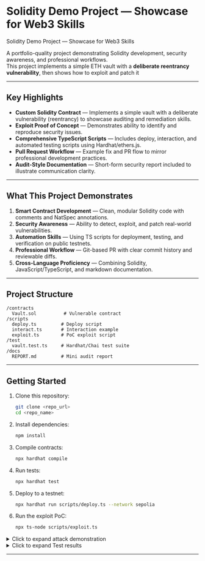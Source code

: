 # Solidity Demo Project — Showcase for Web3 Skills

Solidity Demo Project — Showcase for Web3 Skills

A portfolio-quality project demonstrating Solidity development, security awareness, and professional workflows.  
This project implements a simple ETH vault with a **deliberate reentrancy vulnerability**, then shows how to exploit and patch it


---

## Key Highlights

* **Custom Solidity Contract** — Implements a simple vault with a deliberate vulnerability (reentrancy) to showcase auditing and remediation skills.
* **Exploit Proof of Concept** — Demonstrates ability to identify and reproduce security issues.
* **Comprehensive TypeScript Scripts** — Includes deploy, interaction, and automated testing scripts using Hardhat/ethers.js.
* **Pull Request Workflow** — Example fix and PR flow to mirror professional development practices.
* **Audit-Style Documentation** — Short-form security report included to illustrate communication clarity.

---

## What This Project Demonstrates

1. **Smart Contract Development** — Clean, modular Solidity code with comments and NatSpec annotations.
2. **Security Awareness** — Ability to detect, exploit, and patch real-world vulnerabilities.
3. **Automation Skills** — Using TS scripts for deployment, testing, and verification on public testnets.
4. **Professional Workflow** — Git-based PR with clear commit history and reviewable diffs.
5. **Cross-Language Proficiency** — Combining Solidity, JavaScript/TypeScript, and markdown documentation.

---

## Project Structure

```
/contracts
  Vault.sol          # Vulnerable contract
/scripts
  deploy.ts         # Deploy script
  interact.ts       # Interaction example
  exploit.ts        # PoC exploit script
/test
  vault.test.ts     # Hardhat/Chai test suite
/docs
  REPORT.md         # Mini audit report
```

---

## Getting Started

1. Clone this repository:

   ```bash
   git clone <repo_url>
   cd <repo_name>
   ```
2. Install dependencies:

   ```bash
   npm install
   ```
3. Compile contracts:

   ```bash
   npx hardhat compile
   ```
4. Run tests:

   ```bash
   npx hardhat test
   ```
5. Deploy to a testnet:

   ```bash
   npx hardhat run scripts/deploy.ts --network sepolia
   ```
6. Run the exploit PoC:

   ```bash
   npx ts-node scripts/exploit.ts


   ```


<details>
<summary>Click to expand attack demonstration</summary>

 ```bash

  ⎿  🚨 REENTRANCY ATTACK DEMONSTRATION
     ===================================
     ⚠️  WARNING: This is for educational purposes only!

     👥 Setting up accounts:
       Deployer: 0xf39Fd6e51aad88F6F4ce6aB8827279cffFb92266
       Victim 1: 0x70997970C51812dc3A010C7d01b50e0d17dc79C8
       Victim 2: 0x3C44CdDdB6a900fa2b585dd299e03d12FA4293BC
       Attacker: 0x90F79bf6EB2c4f870365E785982E1f101E93b906

     🏗️  Deploying vulnerable Vault contract...
     ✅ Vault deployed at: 0x5FbDB2315678afecb367f032d93F642f64180aa3

     💰 Victims depositing funds to vault...
       Victim 1 deposited: 2.0 ETH
       Victim 2 deposited: 2.0 ETH
       Total vault balance: 4.0 ETH

     🔴 Deploying attacker contract...
     ✅ Attacker contract deployed at: 0xe7f1725E7734CE288F8367e1Bb143E90bb3F0512

     🎯 Attacker deposits initial funds...
       Attacker deposited: 1.0 ETH

     📊 Pre-attack state:
       Vault balance: 5.0 ETH
       Attacker ETH balance: 999.0 ETH

     🚨 EXECUTING REENTRANCY ATTACK...
     =====================================

     📋 Attack events:
       🎯 Attack started with amount: 1.0 ETH
         🔄 Reentrancy call #1, vault balance: 4.0 ETH
         🔄 Reentrancy call #2, vault balance: 3.0 ETH
         🔄 Reentrancy call #3, vault balance: 2.0 ETH
         🔄 Reentrancy call #4, vault balance: 1.0 ETH
         🔄 Reentrancy call #5, vault balance: 0.0 ETH
       ✅ Attack completed, total stolen: 5.0 ETH

     📊 Post-attack state:
       Vault balance: 0.0 ETH
       Attacker contract balance: 5.0 ETH

     💸 ATTACK SUMMARY:
       Amount stolen: 5.0 ETH
       Attack success rate: 100%

     💰 Attacker withdrawing stolen funds...
       Attacker final balance: 1004.0 ETH

     🔚 DEMONSTRATION COMPLETE
     =========================
     ⚠️  This attack was possible due to the reentrancy vulnerability in the withdraw function.
     🛡️  The fix involves using the Checks-Effects-Interactions pattern or ReentrancyGuard.

   ```
</details>

<details>
<summary>Click to expand Test results</summary>
  
 ```bash

  🧪 Running Vault Contract Tests
  ================================

    Vault Contract Tests
      Deployment
        ✓ Should deploy successfully (45ms)
        ✓ Should have zero initial balance (12ms)

      Deposit functionality
        ✓ Should allow users to deposit ETH (67ms)
        ✓ Should reject deposits of 0 ETH (23ms)
        ✓ Should track multiple user deposits separately (89ms)

      Withdrawal functionality
        ✓ Should allow users to withdraw their funds (78ms)
        ✓ Should reject withdrawal of more than deposited (34ms)
        ✓ Should reject withdrawal from users with no balance (28ms)

      Reentrancy vulnerability (VULNERABLE VERSION)
        ✓ Should be vulnerable to reentrancy attack (156ms)
        ✓ Should demonstrate the state inconsistency (123ms)

      Edge cases
        ✓ Should handle multiple deposits from same user (67ms)
        ✓ Should handle partial withdrawals (45ms)

    12 passing (756ms)

   ```

</details>

---


